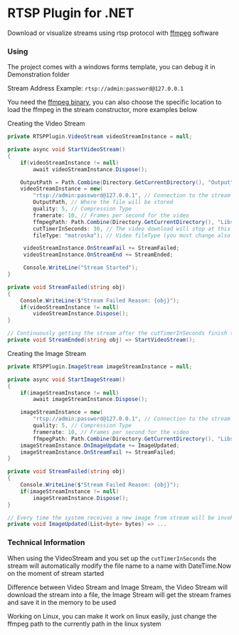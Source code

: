 # RTSP Plugin for .NET
Download or visualize streams using rtsp protocol with [ffmpeg](https://www.ffmpeg.org/) software

### Using
The project comes with a windows forms template, you can debug it in Demonstration folder

Stream Address Example: ``rtsp://admin:password@127.0.0.1``

You need the [ffmpeg binary](https://www.ffmpeg.org/download.html), you can also choose the specific location to load the ffmpeg in the stream constructor, more examples below

Creating the Video Stream
```cs
private RTSPPlugin.VideoStream videoStreamInstance = null;

private async void StartVideoStream()
{
    if(videoStreamInstance != null)
        await videoStreamInstance.Dispose();

    OutputPath = Path.Combine(Directory.GetCurrentDirectory(), "Output", "stream.mkv");
    videoStreamInstance = new(
        "rtsp://admin:password@127.0.0.1", // Connection to the stream
        OutputPath, // Where the file will be stored
        quality: 5, // Compression Type
        framerate: 10, // Frames per second for the video
        ffmpegPath: Path.Combine(Directory.GetCurrentDirectory(), "Libs", "ffmpeg.exe"), // Where the ffmpeg is stored
        cutTimerInSeconds: 30, // The video download will stop at this time
        fileType: "matroska"); // Video fileType (you must change also the OutputPath extension)

     videoStreamInstance.OnStreamFail += StreamFailed;
     videoStreamInstance.OnStreamEnd += StreamEnded;

     Console.WriteLine("Stream Started");
}

private void StreamFailed(string obj) 
{
    Console.WriteLine($"Stream Failed Reason: {obj}");
    if(videoStreamInstance != null)
        videoStreamInstance.Dispose();
}

// Continuously getting the stream after the cutTimerInSeconds finish the stream
private void StreamEnded(string obj) => StartVideoStream();
```

Creating the Image Stream
```cs
private RTSPPlugin.ImageStream imageStreamInstance = null;

private async void StartImageStream()
{
    if(imageStreamInstance != null)
        await imageStreamInstance.Dispose();

    imageStreamInstance = new(
        "rtsp://admin:password@127.0.0.1", // Connection to the stream
        quality: 5, // Compression Type
        framerate: 10, // Frames per second for the video
        ffmpegPath: Path.Combine(Directory.GetCurrentDirectory(), "Libs", "ffmpeg.exe")); // Where the ffmpeg is stored
    imageStreamInstance.OnImageUpdate += ImageUpdated;
    imageStreamInstance.OnStreamFail += StreamFailed;
}

private void StreamFailed(string obj) 
{
    Console.WriteLine($"Stream Failed Reason: {obj}");
    if(imageStreamInstance != null)
        imageStreamInstance.Dispose();
}

// Every time the system receives a new image from stream will be invoked by this function with the image bytes
private void ImageUpdated(List<byte> bytes) => ...
```

### Technical Information
When using the VideoStream and you set up the ``cutTimerInSeconds`` the stream will automatically modify the file name to a name with DateTime.Now on the moment of stream started

Difference between Video Stream and Image Stream, the Video Stream will download the stream into a file, the Image Stream will get the stream frames and save it in the memory to be used

Working on Linux, you can make it work on linux easily, just change the ffmpeg path to the currently path in the linux system